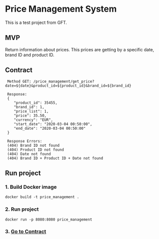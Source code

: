 # Price Management System
This is a test project from GFT.

## MVP
Return information about prices. This prices are getting by a specific date, brand ID and product ID.

## Contract

```
 Method GET: /price_management/get_price?date=${date}&product_id=${product_id}&brand_id=${brand_id}
 
 Response: 
 {
    "product_id": 35455,
    "brand_id": 1,
    "price_list": 1,
    "price": 35.50,
    "currency": "EUR",
    "start_date": "2020-03-04 00:50:00",
    "end_date": "2020-03-04 00:50:00"
 }
 
 Response Errors:
 (404) Brand ID not found
 (404) Product ID not found
 (404) Date not found
 (404) Brand ID + Product ID + Date not found
```

## Run project

### 1. Build Docker image
```
docker build -t price_management .
```

### 2. Run project
```
docker run -p 8080:8080 price_management
```
### 3. [Go to Contract](http://localhost:8080)
